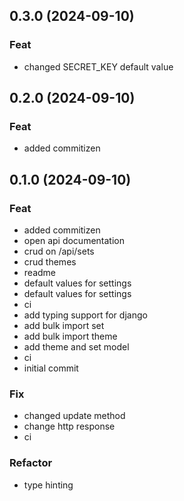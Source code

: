 ## 0.3.0 (2024-09-10)

### Feat

- changed SECRET_KEY default value

## 0.2.0 (2024-09-10)

### Feat

- added commitizen

## 0.1.0 (2024-09-10)

### Feat

- added commitizen
- open api documentation
- crud on /api/sets
- crud themes
- readme
- default values for settings
- default values for settings
- ci
- add typing support for django
- add bulk import set
- add bulk import theme
- add theme and set model
- ci
- initial commit

### Fix

- changed update method
- change http response
- ci

### Refactor

- type hinting
